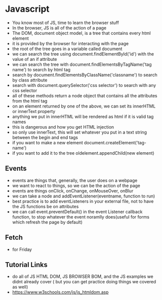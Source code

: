 # Javascript
- You know most of JS, time to learn the browser stuff
- In the browser, JS is all of the action of a page
- The DOM, document object model, is a tree that contains every html element
- it is provided by the browser for interacting with the page
- the root of the tree goes in a variable called document
- we can search the tree using document.findElementById('id') with the value of an if attribute
- we can search the tree with document.findElementsByTagName('tag name') to search by html tag
- search by document.findElementsByClassName('classname') to search by class attribute
- search with document.querySelector('css selector') to search with any css selector
- all of these methods return a node object that contains all the attributes from the html tag
- on an element returned by one of the above, we can set its innerHTML or innerText property
- anything we put in innerHTML will be rendered as html if it is valid tag names
- this is dangerous and how you get HTML injection
- so only use innerText, this will set whatever you put in a text string between the begin and end tags
- if you want to make a new element document.createElement('tag-name')
- if you want to add it to the tree oldelement.appendChild(new element)
## Events
- events are things that, generally, the user does on a webpage
- we want to react to things, so we can be the action of the page
- events are things onClick, onChange, onMouseOver, onBlur
- we can take a node and addEventListener(eventname, function to run)
- best practice is to add eventListeners in your external file, not to have the JS functions be on attributes
- we can call event.preventDefault() in the event Listener callback function, to stop whatever the event noramlly does(useful for forms which refresh the page by default)
## Fetch
- for Friday
## Tutorial Links
- do all of JS HTML DOM, JS BROWSER BOM, and the JS examples we didnt already cover ( but you can get practice doing things we covered as well)
- https://www.w3schools.com/js/js_htmldom.asp